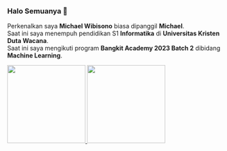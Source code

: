 ### Halo Semuanya 👋
Perkenalkan saya **Michael Wibisono** biasa dipanggil **Michael**.\
Saat ini saya menempuh pendidikan S1 **Informatika** di **Universitas Kristen Duta Wacana**.\
Saat ini saya mengikuti program **Bangkit Academy 2023 Batch 2** dibidang **Machine Learning**.
<!--
**MekelWibi/MekelWibi** is a ✨ _special_ ✨ repository because its `README.md` (this file) appears on your GitHub profile.

Here are some ideas to get you started:

- 🔭 I’m currently working on ...
- 🌱 I’m currently learning ...
- 👯 I’m looking to collaborate on ...
- 🤔 I’m looking for help with ...
- 💬 Ask me about ...
- 📫 How to reach me: ...
- 😄 Pronouns: ...
- ⚡ Fun fact: ...
-->
<p align="left">
<a href="https://github.com/MekelWibi">
  <img height="180em" src="https://github-readme-stats-eight-theta.vercel.app/api?username=MekelWibi&show_icons=true&theme=algolia&include_all_commits=true&count_private=true"/>
  <img height="180em" src="https://github-readme-stats-eight-theta.vercel.app/api/top-langs/?username=MekelWibi&layout=compact&langs_count=8&theme=algolia"/>
</a>
</p>
